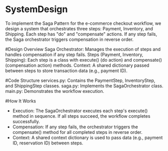 # SystemDesign
To implement the Saga Pattern for the e-commerce checkout workflow, we design a system that orchestrates three steps: Payment, Inventory, and Shipping. Each step has "do" and "compensate" actions. If any step fails, the Saga orchestrator triggers compensation in reverse order.

#Design Overview
Saga Orchestrator: Manages the execution of steps and handles compensation if any step fails.
Steps (Payment, Inventory, Shipping): Each step is a class with execute() (do action) and compensate() (compensation action) methods.
Context: A shared dictionary passed between steps to store transaction data (e.g., payment ID).

#Code Structure
services.py: Contains the PaymentStep, InventoryStep, and ShippingStep classes.
saga.py: Implements the SagaOrchestrator class.
main.py: Demonstrates the workflow execution.

#How It Works
- Execution:
The SagaOrchestrator executes each step's execute() method in sequence.
If all steps succeed, the workflow completes successfully.
- Compensation:
If any step fails, the orchestrator triggers the compensate() method for all completed steps in reverse order.
- Context:
A shared context dictionary is used to pass data (e.g., payment ID, reservation ID) between steps.
